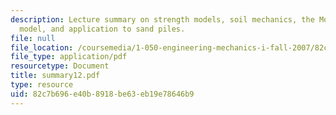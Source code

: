 ```yaml
---
description: Lecture summary on strength models, soil mechanics, the Mohr-Coulomb
  model, and application to sand piles.
file: null
file_location: /coursemedia/1-050-engineering-mechanics-i-fall-2007/82c7b696e40b8918be63eb19e78646b9_summary12.pdf
file_type: application/pdf
resourcetype: Document
title: summary12.pdf
type: resource
uid: 82c7b696-e40b-8918-be63-eb19e78646b9
---
```


